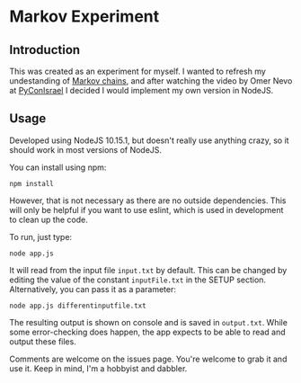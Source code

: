 # Markov Experiment

## Introduction

This was created as an experiment for myself. I wanted to refresh my undestanding of [Markov chains](https://en.wikipedia.org/wiki/Markov_chain), and after watching the video by Omer Nevo at [PyConIsrael](https://hooktube.com/-51qWZdA8zM) I decided I would implement my own version in NodeJS.

## Usage

Developed using NodeJS 10.15.1, but doesn't really use anything crazy, so it should work in most versions of NodeJS.

You can install using npm:

    npm install

However, that is not necessary as there are no outside dependencies.  This will only be helpful if you want to use eslint, which is used in development to clean up the code.

To run, just type:

    node app.js

It will read from the input file `input.txt` by default.  This can be changed by editing the value of the constant `inputFile.txt` in the SETUP section.  Alternatively, you can pass it as a parameter:

    node app.js differentinputfile.txt

The resulting output is shown on console and is saved in `output.txt`.  While some error-checking does happen, the app expects to be able to read and output these files.  

Comments are welcome on the issues page. You're welcome to grab it and use it. Keep in mind, I'm a hobbyist and dabbler.